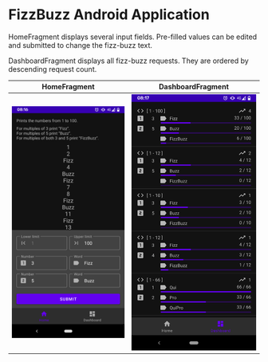# FizzBuzz Android Application

HomeFragment displays several input fields. Pre-filled values can be edited and submitted to change the fizz-buzz text.

DashboardFragment displays all fizz-buzz requests. They are ordered by descending request count.

| HomeFragment | DashboardFragment |
| - | - |
| ![HomeFragment](screenshots/screenshot_home.png) | ![DashboardFragment](screenshots/screenshot_dashboard.png) |
